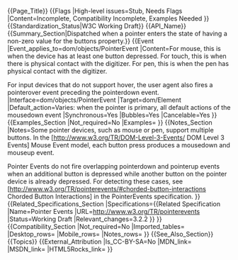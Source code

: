 {{Page_Title}}
{{Flags
|High-level issues=Stub, Needs Flags
|Content=Incomplete, Compatibility Incomplete, Examples Needed
}}
{{Standardization_Status|W3C Working Draft}}
{{API_Name}}
{{Summary_Section|Dispatched when a pointer enters the state of having a non-zero value for the buttons property.}}
{{Event
|Event_applies_to=dom/objects/PointerEvent
|Content=For mouse, this is when the device has at least one button depressed. For touch, this is when there is physical contact with the digitizer. For pen, this is when the pen has physical contact with the digitizer.

For input devices that do not support hover, the user agent also fires a pointerover event preceding the pointerdown event.
|Interface=dom/objects/PointerEvent
|Target=dom/Element
|Default_action=Varies: when the pointer is primary, all default actions of the mousedown event
|Synchronous=Yes
|Bubbles=Yes
|Cancelable=Yes
}}
{{Examples_Section
|Not_required=No
|Examples=
}}
{{Notes_Section
|Notes=Some pointer devices, such as mouse or pen, support multiple buttons. In the [http://www.w3.org/TR/DOM-Level-3-Events/ DOM Level 3 Events] Mouse Event model, each button press produces a mousedown and mouseup event.  

Pointer Events do not fire overlapping pointerdown and pointerup events when an additional button is depressed while another button on the pointer device is already depressed. For detecting these cases, see [http://www.w3.org/TR/pointerevents/#chorded-button-interactions Chorded Button Interactions] in the PointerEvents specification.
}}
{{Related_Specifications_Section
|Specifications={{Related Specification
|Name=Pointer Events
|URL=http://www.w3.org/TR/pointerevents
|Status=Working Draft
|Relevant_changes=3.2.2
}}
}}
{{Compatibility_Section
|Not_required=No
|Imported_tables=
|Desktop_rows=
|Mobile_rows=
|Notes_rows=
}}
{{See_Also_Section}}
{{Topics}}
{{External_Attribution
|Is_CC-BY-SA=No
|MDN_link=
|MSDN_link=
|HTML5Rocks_link=
}}